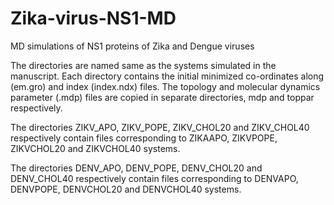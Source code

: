 # Zika-virus-NS1-MD
MD simulations of NS1 proteins of Zika and Dengue viruses 


The directories are named same as the systems simulated in the manuscript. Each directory contains the initial minimized co-ordinates along (em.gro) and index (index.ndx) files. The topology and molecular dynamics parameter (.mdp) files are copied in separate directories, mdp and toppar respectively.

The directories ZIKV_APO, ZIKV_POPE, ZIKV_CHOL20 and ZIKV_CHOL40 respectively contain files corresponding to ZIKAAPO, ZIKVPOPE, ZIKVCHOL20 and ZIKVCHOL40 systems.

The directories DENV_APO, DENV_POPE, DENV_CHOL20 and DENV_CHOL40 respectively contain files corresponding to DENVAPO, DENVPOPE, DENVCHOL20 and DENVCHOL40 systems.
